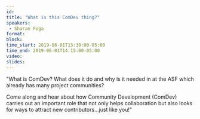 ```yaml
---
id: 
title: "What is this ComDev thing?"
speakers:
 - Sharan Foga
format: 
block:
time_start: 2019-06-01T13:30:00-05:00
time_end: 2019-06-01T14:15:00-05:00
video:
slides:
---
```


"What is ComDev? What does it do and why is it needed in at the ASF which already has many project communities?

Come along and hear about how Community Development (ComDev) carries out an important role that not only helps collaboration but also looks for ways to attract new contributors...just like you!"